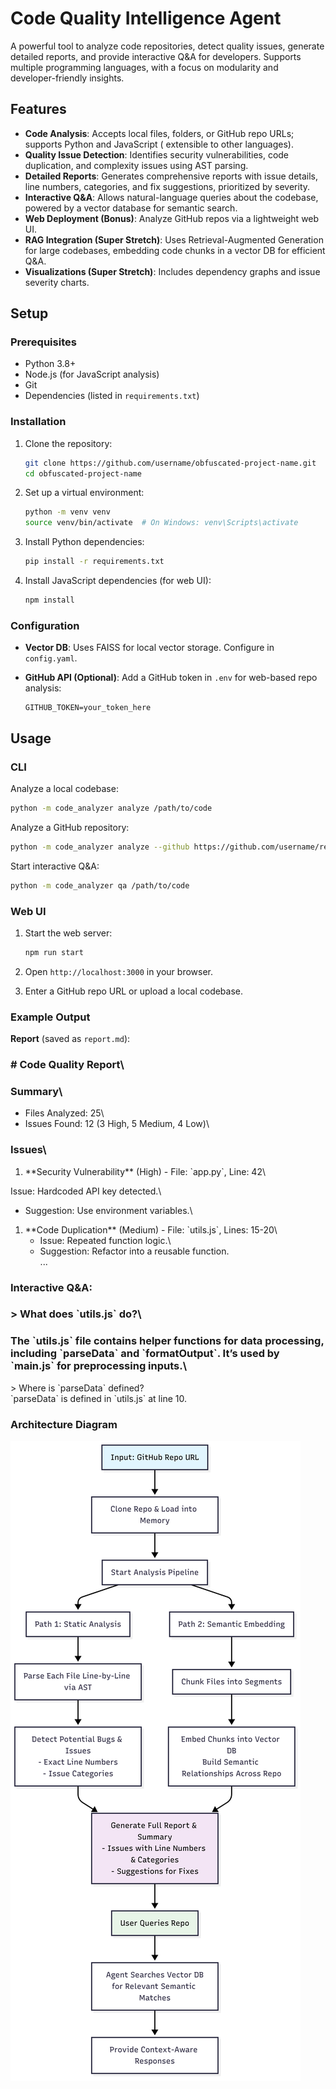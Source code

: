 # Code Quality Intelligence Agent

A powerful tool to analyze code repositories, detect quality issues, generate detailed reports, and provide interactive Q&A for developers. Supports multiple programming languages, with a focus on modularity and developer-friendly insights.

## Features

- **Code Analysis**: Accepts local files, folders, or GitHub repo URLs; supports Python and JavaScript ( extensible to other languages).
- **Quality Issue Detection**: Identifies security vulnerabilities, code duplication, and complexity issues using AST parsing.
- **Detailed Reports**: Generates comprehensive reports with issue details, line numbers, categories, and fix suggestions, prioritized by severity.
- **Interactive Q&A**: Allows natural-language queries about the codebase, powered by a vector database for semantic search.
- **Web Deployment (Bonus)**: Analyze GitHub repos via a lightweight web UI.
- **RAG Integration (Super Stretch)**: Uses Retrieval-Augmented Generation for large codebases, embedding code chunks in a vector DB for efficient Q&A.
- **Visualizations (Super Stretch)**: Includes dependency graphs and issue severity charts.

## Setup

### Prerequisites

- Python 3.8+
- Node.js (for JavaScript analysis)
- Git
- Dependencies (listed in `requirements.txt`)

### Installation

1. Clone the repository:

   ```bash
   git clone https://github.com/username/obfuscated-project-name.git
   cd obfuscated-project-name
   ```

2. Set up a virtual environment:

   ```bash
   python -m venv venv
   source venv/bin/activate  # On Windows: venv\Scripts\activate
   ```

3. Install Python dependencies:

   ```bash
   pip install -r requirements.txt
   ```

4. Install JavaScript dependencies (for web UI):

   ```bash
   npm install
   ```

### Configuration

- **Vector DB**: Uses FAISS for local vector storage. Configure in `config.yaml`.

- **GitHub API (Optional)**: Add a GitHub token in `.env` for web-based repo analysis:

  ```env
  GITHUB_TOKEN=your_token_here
  ```

## Usage

### CLI

Analyze a local codebase:

```bash
python -m code_analyzer analyze /path/to/code
```

Analyze a GitHub repository:

```bash
python -m code_analyzer analyze --github https://github.com/username/repo
```

Start interactive Q&A:

```bash
python -m code_analyzer qa /path/to/code
```

### Web UI

1. Start the web server:

   ```bash
   npm run start
   ```

2. Open `http://localhost:3000` in your browser.

3. Enter a GitHub repo URL or upload a local codebase.

### Example Output

**Report** (saved as `report.md`):

### # Code Quality Report\\

### Summary\\

- Files Analyzed: 25\\
- Issues Found: 12 (3 High, 5 Medium, 4 Low)\\

### Issues\\

1. \*\*Security Vulnerability\*\* (High) - File: \`app.py\`, Line: 42\\

Issue: Hardcoded API key detected.\\

- Suggestion: Use environment variables.\\

1. \*\*Code Duplication\*\* (Medium) - File: \`utils.js\`, Lines: 15-20\\
   - Issue: Repeated function logic.\\
   - Suggestion: Refactor into a reusable function.\
     ...

### **Interactive Q&A**:

### &gt; What does \`utils.js\` do?\\

### The \`utils.js\` file contains helper functions for data processing, including \`parseData\` and \`formatOutput\`. It’s used by \`main.js\` for preprocessing inputs.\\

&gt; Where is \`parseData\` defined?\
\`parseData\` is defined in \`utils.js\` at line 10.

### Architecture Diagram

![Architecture Diagram](images/arch.png)